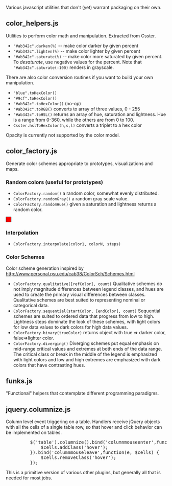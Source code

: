 Various javascript utilities that don't (yet) warrant packaging on their own.


## color_helpers.js

Utilities to perform color math and manipulation. Extracted from Csster.

*  <code>"#ab342c".darken(%)</code> -- make color darker by given percent
*  <code>"#ab342c".lighten(%)</code> -- make color lighter by given percent
*  <code>"#ab342c".saturate(%)</code>  -- make color more saturated by given percent. To *desaturate*, use negative values for the percent. Note that <code>"#ab342c".saturate(-100)</code> renders in grayscale.

There are also color conversion routines if you want to build your own manipulation.

*  <code>"blue".toHexColor()</code>
*  <code>"#9cf".toHexColor()</code>
*  <code>"#ab342c".toHexColor()</code> (no-op)
*  <code>"#ab342c".toRGB()</code>  converts to array of three values, 0 - 255
*  <code>"#ab342c".toHSL()</code> returns an array of hue, saturation and lightness. Hue is a range from 0-360, while the others are from 0 to 100.
*  <code>Csster.hslToHexColor(h,s,l)</code> converts a triplet to a hex color

Opacity is currently not supported by the color model.


## color_factory.js

Generate color schemes appropriate to prototypes, visualizations and maps.


### Random colors (useful for prototypes)

* <code>ColorFactory.random()</code> a random color, somewhat evenly distributed.
* <code>ColorFactory.randomGray()</code> a random gray scale value.
* <code>ColorFactory.randomHue()</code> given a saturation and lightness returns a random color.

<div style="border: 1px solid black; background-color: red; height: 15px; width: 15px;"></div>

### Interpolation

*  <code>ColorFactory.interpolate(color1, colorN, steps)</code>


### Color Schemes

Color scheme generation inspired by http://www.personal.psu.edu/cab38/ColorSch/Schemes.html


* <code>ColorFactory.qualitative([refColor], count)</code> Qualitative schemes do not imply magnitude differences between legend classes, and hues are used to create the primary visual differences between classes. Qualitative schemes are best suited to representing nominal or categorical data.
* <code>ColorFactory.sequential(startColor, [endColor], count)</code> Sequential schemes are suited to ordered data that progress from low to high. Lightness steps dominate the look of these schemes, with light colors for low data values to dark colors for high data values.
* <code>ColorFactory.binary(trueColor)</code> returns object with true => darker color, false=>lighter color.
* <code>ColorFactory.diverging()</code> Diverging schemes put equal emphasis on mid-range critical values and extremes at both ends of the data range. The critical class or break in the middle of the legend is emphasized with light colors and low and high extremes are emphasized with dark colors that have contrasting hues.


## funks.js

"Functional" helpers that contemplate different programming paradigms.



## jquery.columnize.js

Column level event triggering on a table. Handlers receive jQuery
objects with all the cells of a single table row, so that hover and click behavior
can be implemented on tables.
<pre>
         $('table').columnize().bind('columnmouseenter',function(e, $cells) {
             $cells.addClass('hover');
         }).bind('columnmouseleave',function(e, $cells) {
             $cells.removeClass('hover');
         });
</pre>
This is a primitive version of various other plugins,
but generally all that is needed for most jobs.